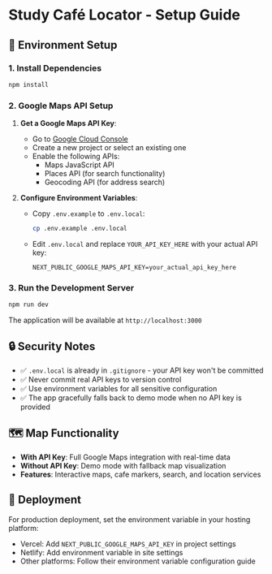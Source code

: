 # Study Café Locator - Setup Guide

## 🔧 Environment Setup

### 1. Install Dependencies
```bash
npm install
```

### 2. Google Maps API Setup

1. **Get a Google Maps API Key**:
   - Go to [Google Cloud Console](https://console.cloud.google.com/google/maps-apis)
   - Create a new project or select an existing one
   - Enable the following APIs:
     - Maps JavaScript API
     - Places API (for search functionality)
     - Geocoding API (for address search)

2. **Configure Environment Variables**:
   - Copy `.env.example` to `.env.local`:
     ```bash
     cp .env.example .env.local
     ```
   - Edit `.env.local` and replace `YOUR_API_KEY_HERE` with your actual API key:
     ```
     NEXT_PUBLIC_GOOGLE_MAPS_API_KEY=your_actual_api_key_here
     ```

### 3. Run the Development Server
```bash
npm run dev
```

The application will be available at `http://localhost:3000`

## 🔒 Security Notes

- ✅ `.env.local` is already in `.gitignore` - your API key won't be committed
- ✅ Never commit real API keys to version control
- ✅ Use environment variables for all sensitive configuration
- ✅ The app gracefully falls back to demo mode when no API key is provided

## 🗺️ Map Functionality

- **With API Key**: Full Google Maps integration with real-time data
- **Without API Key**: Demo mode with fallback map visualization
- **Features**: Interactive maps, cafe markers, search, and location services

## 🚀 Deployment

For production deployment, set the environment variable in your hosting platform:
- Vercel: Add `NEXT_PUBLIC_GOOGLE_MAPS_API_KEY` in project settings
- Netlify: Add environment variable in site settings
- Other platforms: Follow their environment variable configuration guide
